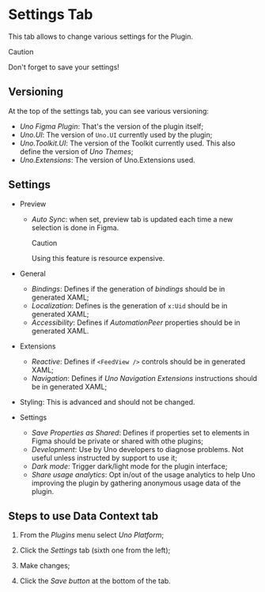 # Settings Tab

This tab allows to change various settings for the Plugin.

> [!CAUTION]
>
> Don't forget to save your settings!

## Versioning

At the top of the settings tab, you can see various versioning:

* *Uno Figma Plugin*: That's the version of the plugin itself;
* *Uno.UI*: The version of `Uno.UI` currently used by the plugin;
* *Uno.Toolkit.UI*: The version of the Toolkit currently used. This also define the version of *Uno Themes*;
* *Uno.Extensions*: The version of Uno.Extensions used.

## Settings

* Preview

  * *Auto Sync*: when set, preview tab is updated each time a new selection is done in Figma.

    > [!CAUTION]
    >
    > Using this feature is resource expensive.

* General

  * *Bindings*: Defines if the generation of _bindings_ should be in generated XAML;
  * *Localization*: Defines is the generation of `x:Uid` should be in generated XAML;
  * *Accessibility*: Defines if _AutomationPeer_ properties should be in generated XAML.

* Extensions

  * *Reactive*: Defines if `<FeedView />` controls should be in generated XAML;
  * *Navigation*: Defines if *Uno Navigation Extensions* instructions should be in generated XAML;

* Styling: This is advanced and should not be changed.

* Settings

  * *Save Properties as Shared*: Defines if properties set to elements in Figma should be private or shared with othe plugins;
  * *Development*: Use by Uno developers to diagnose problems. Not useful unless instructed by support to use it;
  * *Dark mode*: Trigger dark/light mode for the plugin interface;
  * *Share usage analytics*: Opt in/out of the usage analytics to help Uno improving the plugin by gathering anonymous usage data of the plugin.


## Steps to use Data Context tab

1. From the *Plugins* menu select *Uno Platform*;

2. Click the *Settings* tab (sixth one from the left);
3. Make changes;
4. Click the *Save button* at the bottom of the tab.